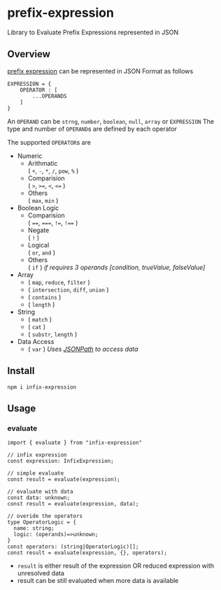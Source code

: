 # prefix-expression

Library to Evaluate Prefix Expressions represented in JSON

## Overview

[prefix expression](https://en.wikipedia.org/wiki/Polish_notation) can be represented in JSON Format as follows

```JS
EXPRESSION = {
    OPERATOR : [
        ...OPERANDS
    ]
}
```

An `OPERAND` can be `strng`, `number`, `boolean`, `null`, `array` or `EXPRESSION`
The type and number of `OPERAND`s are defined by each operator

The supported `OPERATOR`s are

- Numeric
  - Arithmatic  
    ( `+`, `-`, `*`, `/`, `pow`, `%` )
  - Comparision  
    ( `>`, `>=`, `<`, `<=` )
  - Others  
    ( `max`, `min` )
- Boolean Logic
  - Comparision  
    ( `==`, `===`, `!=`, `!==` )
  - Negate  
    ( `!` )
  - Logical  
    ( `or`, `and` )
  - Others  
    ( `if` ) _if requires 3 operands [condition, trueValue, falseValue]_
- Array
  - ( `map`, `reduce`, `filter` )
  - ( `intersection`, `diff`, `union` )
  - ( `contains` )
  - ( `length` )
- String
  - ( `match` )
  - ( `cat` )
  - ( `substr`, `length` )
- Data Access
  - ( `var` ) _Uses [JSONPath](https://www.npmjs.com/package/jsonpath) to access data_

## Install

```SH
npm i infix-expression
```

## Usage

### evaluate

```TS
import { evaluate } from "infix-expression"

// infix expression
const expression: InfixExpression;

// simple evaluate
const result = evaluate(expression);

// evaluate with data
const data: unknown;
const result = evaluate(expression, data);

// overide the operators
type OperatorLogic = {
  name: string;
  logic: (operands)=>unknown;
}
const operators: (string|OperatorLogic)[];
const result = evaluate(expression, {}, operators);

```

- `result` is either result of the expression OR reduced expression with unresolved data
- result can be still evaluated when more data is available
